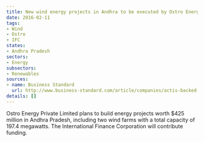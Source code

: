 ```yaml
---
title: New wind energy projects in Andhra to be executed by Ostro Energy
date: 2016-02-11
tags:
- Wind
- Ostro
- IFC
states:
- Andhra Pradesh
sectors:
- Energy
subsectors:
- Renewables
sources:
- name: Business Standard
  url: http://www.business-standard.com/article/companies/actis-backed-ostro-energy-to-invest-425-million-in-andhra-pradesh-116020800079_1.html
details: []
---
```


Ostro Energy Private Limited plans to build energy projects worth $425 million in Andhra Pradesh, including two wind farms with a total capacity of 197.4 megawatts. The International Finance Corporation will contribute funding.

